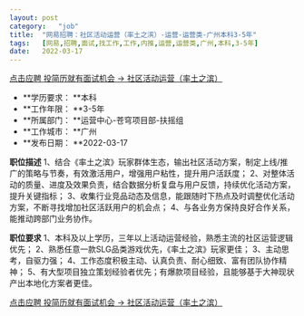 ```yaml
---
layout:	post
category:	"job"
title:	"网易招聘：社区活动运营（率土之滨）-运营-运营类-广州本科3-5年"
tags:	[网易,招聘,面试,找工作,工作,内推,运营,运营类,广州,本科,3-5年]
date:	2022-03-17
---
```


[点击应聘 投简历就有面试机会 -> 社区活动运营（率土之滨）](http://mobile.bole.netease.com/bole/boleDetail?id=35448&employeeId=346f03c3cda5f04c&key=all)



- **学历要求： **本科
- **工作年限： **3-5年
- **所属部门： **运营中心-苍穹项目部-扶摇组
- **工作城市： **广州
- **发布日期： **2022-03-17



**职位描述**
1、结合《率土之滨》玩家群体生态，输出社区活动方案，制定上线/推广的策略与节奏，有效激活用户，增强用户粘性，提升用户活跃度；
2、对整体活动的质量、进度及效果负责，结合数据分析复盘与用户反馈，持续优化活动方案，提升关键指标；
3、收集行业竞品动态及信息，能跟随时下热点及时调整优化活动方案，不断寻找增加社区活跃用户的机会点；
4、与各业务方保持良好合作关系，能推动跨部门业务协作。



**职位要求**
1、本科及以上学历，三年以上活动运营经验，熟悉主流的社区运营逻辑优先；
2、熟悉任意一款SLG品类游戏优先，《率土之滨》玩家更佳；
3、主动思考，自驱力强；
4、工作态度积极主动、认真负责、耐心细致、富有团队协作精神；
5、有大型项目独立策划经验者优先；有爆款项目经验，且能够基于大神现状产出本地化方案者更佳。



[点击应聘 投简历就有面试机会 -> 社区活动运营（率土之滨）](http://mobile.bole.netease.com/bole/boleDetail?id=35448&employeeId=346f03c3cda5f04c&key=all)